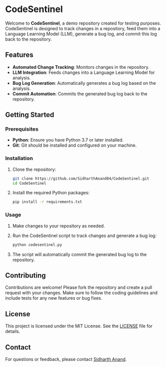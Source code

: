 # CodeSentinel

Welcome to **CodeSentinel**, a demo repository created for testing purposes. CodeSentinel is designed to track changes in a repository, feed them into a Language Learning Model (LLM), generate a bug log, and commit this log back to the repository.

## Features

- **Automated Change Tracking**: Monitors changes in the repository.
- **LLM Integration**: Feeds changes into a Language Learning Model for analysis.
- **Bug Log Generation**: Automatically generates a bug log based on the analysis.
- **Commit Automation**: Commits the generated bug log back to the repository.

## Getting Started

### Prerequisites

- **Python**: Ensure you have Python 3.7 or later installed.
- **Git**: Git should be installed and configured on your machine.

### Installation

1. Clone the repository:
    ```sh
    git clone https://github.com/SidharthAnand04/CodeSentinel.git
    cd CodeSentinel
    ```

2. Install the required Python packages:
    ```sh
    pip install -r requirements.txt
    ```

### Usage

1. Make changes to your repository as needed.

2. Run the CodeSentinel script to track changes and generate a bug log:
    ```sh
    python codesentinel.py
    ```

3. The script will automatically commit the generated bug log to the repository.

## Contributing

Contributions are welcome! Please fork the repository and create a pull request with your changes. Make sure to follow the coding guidelines and include tests for any new features or bug fixes.

## License

This project is licensed under the MIT License. See the [LICENSE](LICENSE) file for details.

## Contact

For questions or feedback, please contact [Sidharth Anand](https://github.com/SidharthAnand04).

